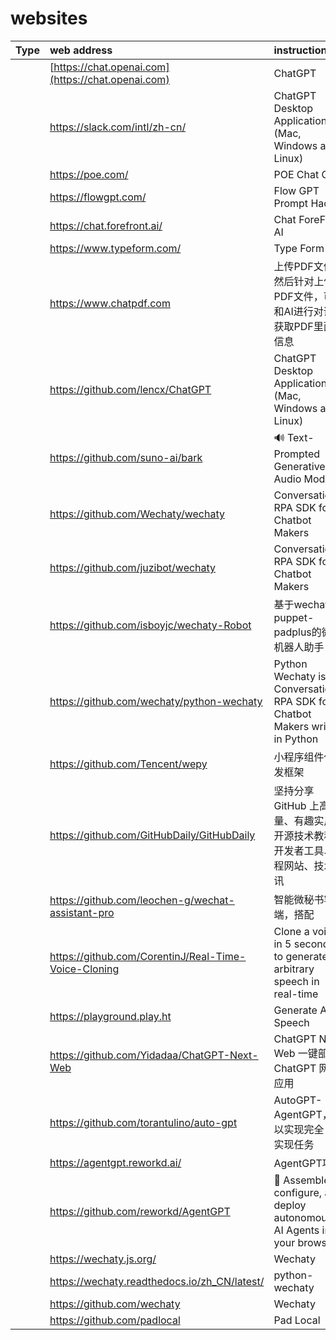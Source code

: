 # websites
|     Type   |             web address                         |             instruction                     |
|:-----------|:----------------------------------------|:----------------------------------------------------|
|            |[https://chat.openai.com](https://chat.openai.com)        |ChatGPT|
|            |https://slack.com/intl/zh-cn/        |ChatGPT Desktop Application (Mac, Windows and Linux)|
|            |https://poe.com/|POE Chat GPT|
|            |https://flowgpt.com/|Flow GPT Prompt Hack|
|            |https://chat.forefront.ai/|Chat ForeFront AI|
|            |https://www.typeform.com/|Type Form|
|            |https://www.chatpdf.com                 |上传PDF文件，然后针对上传的PDF文件，可以和AI进行对话，获取PDF里面的信息|
|            |https://github.com/lencx/ChatGPT        |ChatGPT Desktop Application (Mac, Windows and Linux)|
|            |https://github.com/suno-ai/bark         |🔊 Text-Prompted Generative Audio Model|
|            |https://github.com/Wechaty/wechaty      |Conversational RPA SDK for Chatbot Makers|
|            |https://github.com/juzibot/wechaty      |Conversational RPA SDK for Chatbot Makers|
|            |https://github.com/isboyjc/wechaty-Robot    |基于wechaty-puppet-padplus的微信机器人助手|
|            |https://github.com/wechaty/python-wechaty   |Python Wechaty is a Conversational RPA SDK for Chatbot Makers written in Python|
|            |https://github.com/Tencent/wepy         |小程序组件化开发框架|
|            |https://github.com/GitHubDaily/GitHubDaily    |坚持分享 GitHub 上高质量、有趣实用的开源技术教程、开发者工具、编程网站、技术资讯|
|            |https://github.com/leochen-g/wechat-assistant-pro   |智能微秘书客户端，搭配|
|            |https://github.com/CorentinJ/Real-Time-Voice-Cloning    |Clone a voice in 5 seconds to generate arbitrary speech in real-time|
|            |https://playground.play.ht    |Generate AI Speech|
|            |https://github.com/Yidadaa/ChatGPT-Next-Web   |ChatGPT Next Web 一键部署 ChatGPT 网页应用|
|            |https://github.com/torantulino/auto-gpt   |AutoGPT-AgentGPT，可以实现完全自主实现任务|
|            |https://agentgpt.reworkd.ai/    |AgentGPT项目|
|            |https://github.com/reworkd/AgentGPT   |🤖 Assemble, configure, and deploy autonomous AI Agents in your browser|
|            |https://wechaty.js.org/   |Wechaty|
|            |https://wechaty.readthedocs.io/zh_CN/latest/    |python-wechaty|
|            |https://github.com/wechaty   |Wechaty |
|            |https://github.com/padlocal   |Pad Local |






